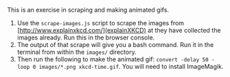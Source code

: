 This is an exercise in scraping and making animated gifs.

1. Use the ```scrape-images.js``` script to scrape the images from [http://www.explainxkcd.com/](explainXKCD) at they have collected the images already.  Run this in the browser console.
2. The output of that scrape will give you a bash command.  Run it in the terminal from within the ```images/``` directory.
3. Then run the following to make the animated gif: ```convert -delay 50 -loop 0 images/*.png xkcd-time.gif```.  You will need to install ImageMagik.